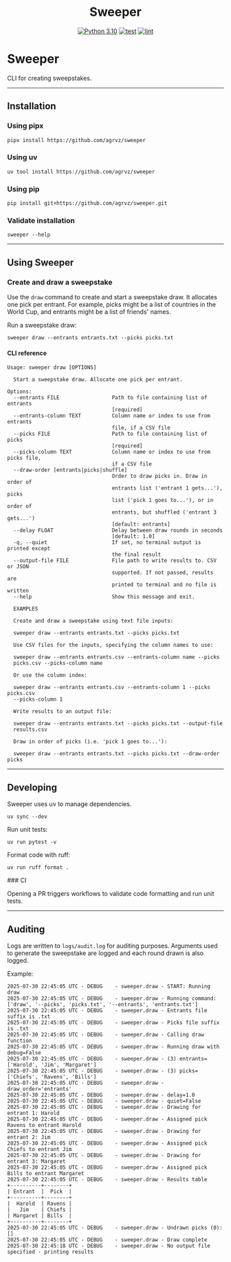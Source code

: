 <div align="center">

<head>
    <h1>Sweeper</h1>
</header>

<!-- Badges -->
[![Python 3.10](https://img.shields.io/badge/python-%3E=_3.10-blue.svg)](https://www.google.com)
[![test](https://github.com/agrvz/sweeper/actions/workflows/test.yml/badge.svg)](https://github.com/agrvz/sweeper/actions?query=workflow%3Atest)
[![lint](https://github.com/agrvz/sweeper/actions/workflows/lint.yml/badge.svg)](https://github.com/agrvz/sweeper/actions?query=workflow%3Alint)

</div>


# Sweeper

CLI for creating sweepstakes.

---

## Installation

### Using pipx

```shell
pipx install https://github.com/agrvz/sweeper
```

### Using uv

```shell
uv tool install https://github.com/agrvz/sweeper
```

### Using pip

```shell
pip install git+https://github.com/agrvz/sweeper.git
```

### Validate installation

```shell
sweeper --help
```

---

## Using Sweeper

### Create and draw a sweepstake

Use the `draw` command to create and start a sweepstake draw. It allocates one pick per entrant. For example, picks might be a list of countries in the World Cup, and entrants might be a list of friends' names.

Run a sweepstake draw:
```shell
sweeper draw --entrants entrants.txt --picks picks.txt
```

#### CLI reference

```
Usage: sweeper draw [OPTIONS]

  Start a sweepstake draw. Allocate one pick per entrant.

Options:
  --entrants FILE                 Path to file containing list of entrants
                                  [required]
  --entrants-column TEXT          Column name or index to use from entrants
                                  file, if a CSV file
  --picks FILE                    Path to file containing list of picks
                                  [required]
  --picks-column TEXT             Column name or index to use from picks file,
                                  if a CSV file
  --draw-order [entrants|picks|shuffle]
                                  Order to draw picks in. Draw in order of
                                  entrants list ('entrant 1 gets...'), picks
                                  list ('pick 1 goes to...'), or in order of
                                  entrants, but shuffled ('entrant 3 gets...')
                                  [default: entrants]
  --delay FLOAT                   Delay between draw rounds in seconds
                                  [default: 1.0]
  -q, --quiet                     If set, no terminal output is printed except
                                  the final result
  --output-file FILE              File path to write results to. CSV or JSON
                                  supported. If not passed, results are
                                  printed to terminal and no file is written
  --help                          Show this message and exit.

  EXAMPLES

  Create and draw a sweepstake using text file inputs:

  sweeper draw --entrants entrants.txt --picks picks.txt

  Use CSV files for the inputs, specifying the column names to use:

  sweeper draw --entrants entrants.csv --entrants-column name --picks
  picks.csv --picks-column name

  Or use the column index:

  sweeper draw --entrants entrants.csv --entrants-column 1 --picks picks.csv
  --picks-column 1

  Write results to an output file:

  sweeper draw --entrants entrants.txt --picks picks.txt --output-file
  results.csv

  Draw in order of picks (i.e. 'pick 1 goes to...'):

  sweeper draw --entrants entrants.txt --picks picks.txt --draw-order picks
```

---

## Developing

Sweeper uses uv to manage dependencies.
```shell
uv sync --dev
```

Run unit tests:
```shell
uv run pytest -v
```

Format code with ruff:
```shell
uv run ruff format .
```

### CI

Opening a PR triggers workflows to validate code formatting and run unit tests.

---

## Auditing

Logs are written to `logs/audit.log` for auditing purposes. Arguments used to generate the sweepstake are logged and each round drawn is also logged.

Example:
```log
2025-07-30 22:45:05 UTC - DEBUG    - sweeper.draw - START: Running draw
2025-07-30 22:45:05 UTC - DEBUG    - sweeper.draw - Running command: ['draw', '--picks', 'picks.txt', '--entrants', 'entrants.txt']
2025-07-30 22:45:05 UTC - DEBUG    - sweeper.draw - Entrants file suffix is .txt
2025-07-30 22:45:05 UTC - DEBUG    - sweeper.draw - Picks file suffix is .txt
2025-07-30 22:45:05 UTC - DEBUG    - sweeper.draw - Calling draw function
2025-07-30 22:45:05 UTC - DEBUG    - sweeper.draw - Running draw with debug=False
2025-07-30 22:45:05 UTC - DEBUG    - sweeper.draw - (3) entrants=['Harold', 'Jim', 'Margaret']
2025-07-30 22:45:05 UTC - DEBUG    - sweeper.draw - (3) picks=['Chiefs', 'Ravens', 'Bills']
2025-07-30 22:45:05 UTC - DEBUG    - sweeper.draw - draw_order='entrants'
2025-07-30 22:45:05 UTC - DEBUG    - sweeper.draw - delay=1.0
2025-07-30 22:45:05 UTC - DEBUG    - sweeper.draw - quiet=False
2025-07-30 22:45:05 UTC - DEBUG    - sweeper.draw - Drawing for entrant 1: Harold
2025-07-30 22:45:05 UTC - DEBUG    - sweeper.draw - Assigned pick Ravens to entrant Harold
2025-07-30 22:45:05 UTC - DEBUG    - sweeper.draw - Drawing for entrant 2: Jim
2025-07-30 22:45:05 UTC - DEBUG    - sweeper.draw - Assigned pick Chiefs to entrant Jim
2025-07-30 22:45:05 UTC - DEBUG    - sweeper.draw - Drawing for entrant 3: Margaret
2025-07-30 22:45:05 UTC - DEBUG    - sweeper.draw - Assigned pick Bills to entrant Margaret
2025-07-30 22:45:05 UTC - DEBUG    - sweeper.draw - Results table
+----------+--------+
| Entrant  |  Pick  |
+----------+--------+
|  Harold  | Ravens |
|   Jim    | Chiefs |
| Margaret | Bills  |
+----------+--------+
2025-07-30 22:45:05 UTC - DEBUG    - sweeper.draw - Undrawn picks (0): []
2025-07-30 22:45:05 UTC - DEBUG    - sweeper.draw - Draw complete
2025-07-30 22:45:18 UTC - DEBUG    - sweeper.draw - No output file specified - printing results

```
